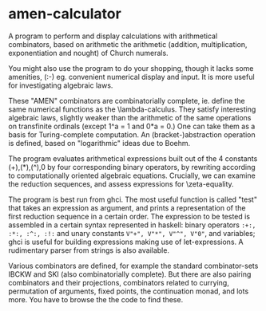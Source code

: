 # amen-calculator
A program to perform and display calculations with arithmetical combinators, based 
on arithmetic the arithmetic (addition, multiplication, exponentiation
and nought) of Church numerals.

You might also use the program to do your shopping, though it lacks
some amenities, (:-) 
eg. convenient numerical display and input. It is more useful for
investigating algebraic laws.

These "AMEN" combinators are combinatorially complete, ie. define the same numerical functions as the
\lambda-calculus. They satisfy interesting algebraic laws, slightly weaker than the
arithmetic of the same operations on transfinite ordinals (except 1^a = 1 and 0*a = 0.)
One can take them as a basis for Turing-complete computation. 
An (bracket-)abstraction operation is defined, based on "logarithmic" ideas 
due to Boehm. 

The program evaluates arithmetical expressions built out of the 4 constants
(+),(*),(^),0 by four corresponding binary operators, by rewriting
according to computationally oriented
algebraic equations. Crucially, we can examine the reduction sequences, and assess
expressions for \zeta-equality. 

The program is best run from ghci. The most useful function is called "test"
that takes an expression as argument, and prints a representation of the first reduction sequence
in a certain order. The expression to be tested is assembled in a certain syntax
represented in haskell: binary operators `:+:, :*:, :^:, :!:` and unary constants
`V"+", V"*", V"^", V"0"`, and variables; ghci is useful for building expressions making use of
let-expressions. A rudimentary parser from strings is also available. 

Various  combinators are defined, for example the standard combinator-sets IBCKW
and SKI (also combinatorially complete). But there are also pairing combinators and 
their projections, combinators related to currying, permutation of
arguments, fixed points, the continuation monad, and lots more.
You have to browse the the code to find these.

